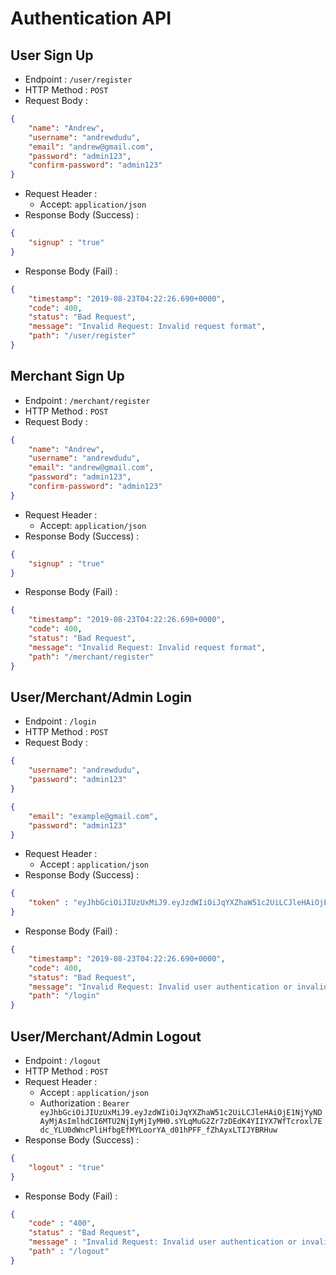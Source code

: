 # Authentication API

## User Sign Up

+ Endpoint : ``/user/register``
+ HTTP Method : `POST`
+ Request Body :
```json
{
	"name": "Andrew",
	"username": "andrewdudu",
	"email": "andrew@gmail.com",
	"password": "admin123",
	"confirm-password": "admin123"
}
```
+ Request Header : 
	+ Accept: `application/json`
+ Response Body (Success) : 

```json
{
	"signup" : "true"
}
```

+ Response Body (Fail) :

```json
{
	"timestamp": "2019-08-23T04:22:26.690+0000",
    "code": 400,
    "status": "Bad Request",
    "message": "Invalid Request: Invalid request format",
    "path": "/user/register"
}
```

## Merchant Sign Up

+ Endpoint : ``/merchant/register``
+ HTTP Method : `POST`
+ Request Body :
```json
{
	"name": "Andrew",
	"username": "andrewdudu",
	"email": "andrew@gmail.com",
	"password": "admin123",
	"confirm-password": "admin123"
}
```
+ Request Header : 
	+ Accept: `application/json`
+ Response Body (Success) : 

```json
{
	"signup" : "true"
}
```

+ Response Body (Fail) :

```json
{
	"timestamp": "2019-08-23T04:22:26.690+0000",
    "code": 400,
    "status": "Bad Request",
    "message": "Invalid Request: Invalid request format",
    "path": "/merchant/register"
}
```

## User/Merchant/Admin Login

+ Endpoint : ``/login``
+ HTTP Method : ``POST``
+ Request Body : 
```json
{
	"username": "andrewdudu",
	"password": "admin123"
}
```
```json
{
	"email": "example@gmail.com",
	"password": "admin123"
}
```
+ Request Header : 
	+ Accept : ``application/json``
+ Response Body (Success) :

```json
{
	"token" : "eyJhbGciOiJIUzUxMiJ9.eyJzdWIiOiJqYXZhaW51c2UiLCJleHAiOjE1NjY1NTE5ODksImlhdCI6MTU2NjUzMzk4OX0.Kvx2VZkmckMexnTwK8A3vHSDar3J-K-dCrkJ2jmQtKdAWbw1dAjJ34WXCQXs-WO23OQPTqVF36E1STEhGZFZfg"
}
```

+ Response Body (Fail) : 

```json
{
    "timestamp": "2019-08-23T04:22:26.690+0000",
    "code": 400,
    "status": "Bad Request",
    "message": "Invalid Request: Invalid user authentication or invalid request format",
    "path": "/login"
}
```

## User/Merchant/Admin Logout

+ Endpoint : ``/logout``
+ HTTP Method : ``POST``
+ Request Header : 
	+ Accept : ``application/json``
	+ Authorization : `Bearer eyJhbGciOiJIUzUxMiJ9.eyJzdWIiOiJqYXZhaW51c2UiLCJleHAiOjE1NjYyNDAyMjAsImlhdCI6MTU2NjIyMjIyMH0.sYLqMuG2Zr7zDEdK4YIIYX7WfTcroxl7Edc_YLU0dWncPliHfbgEfMYLoorYA_d01hPFF_fZhAyxLTIJYBRHuw`
+ Response Body (Success) : 

```json
{
	"logout" : "true"
}
```

+ Response Body (Fail) : 

```json
{
	"code" : "400",
    "status" : "Bad Request",
    "message" : "Invalid Request: Invalid user authentication or invalid request format",
    "path" : "/logout"
}
```